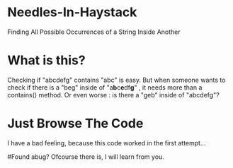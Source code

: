 # Needles-In-Haystack
Finding All Possible Occurrences of a String Inside Another


# What is this?
Checking if "abcdefg" contains "abc" is easy. 
But when someone wants to check if there is a "beg" inside of "a**b**c**e**df**g**" , it needs more than a contains() method.
Or even worse : is there a "geb" inside of "abcdefg"? 

# Just Browse The Code
I have a bad feeling, because this code worked in the first attempt...

#Found abug?
Ofcourse there is, I will learn from you.
